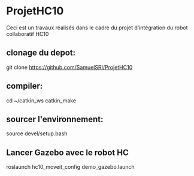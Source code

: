 # ProjetHC10
Ceci est un travaux réalisés dans le cadre du projet d’intégration du robot collaboratif HC10

## clonage du depot:
git clone https://github.com/SamuelSRI/ProjetHC10

## compiler:
cd ~/catkin_ws
catkin_make

## sourcer l'environnement:
source devel/setup.bash

## Lancer Gazebo avec le robot HC
roslaunch hc10_moveit_config demo_gazebo.launch

